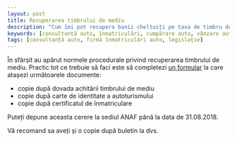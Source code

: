 ```yaml
---
layout: post
title: Recuperarea timbrului de mediu
description: "Cum îmi pot recupera banii cheltuiți pe taxa de timbru de mediu?"
keywords: [consultanță auto, înmatriculări, cumpărare auto, vânzare auto, servicii conexe auto, firmă înmatriculări auto, legislație]
tags: [consultanță auto, firmă înmatriculări auto, legislație]
---
```


În sfârșit au apărut normele procedurale privind recuperarea timbrului de mediu. Practic tot ce trebuie să faci este să completezi <a href="https://static.anaf.ro/static/10/Anaf/formulare/Cerere_OMFP_1672_2017.pdf" target="_blank">un formular</a> la care atașezi următoarele documente:

* copie după dovada achitării timbrului de mediu
* copie după carte de identitate a autoturismului
* copie după certificatul de înmatriculare

Puteți depune aceasta cerere la sediul ANAF până la data de 31.08.2018.

Vă recomand sa aveți și o copie după buletin la dvs.
